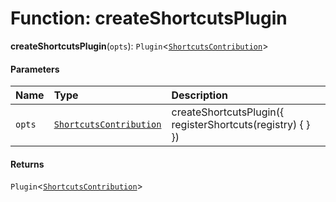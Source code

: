 # Function: createShortcutsPlugin

**createShortcutsPlugin**(`opts`): `Plugin`<[`ShortcutsContribution`](/en/auto-docs/shortcuts-plugin/variables/ShortcutsContribution-1.md)>

#### Parameters

| Name | Type | Description |
| :------ | :------ | :------ |
| `opts` | [`ShortcutsContribution`](/en/auto-docs/shortcuts-plugin/variables/ShortcutsContribution-1.md) | createShortcutsPlugin({ registerShortcuts(registry) { } }) |

#### Returns

`Plugin`<[`ShortcutsContribution`](/en/auto-docs/shortcuts-plugin/variables/ShortcutsContribution-1.md)>
